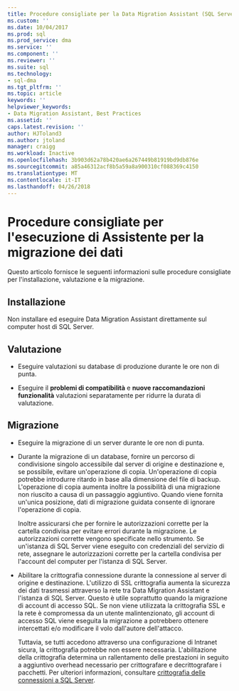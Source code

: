 ```yaml
---
title: Procedure consigliate per la Data Migration Assistant (SQL Server) | Documenti Microsoft
ms.custom: ''
ms.date: 10/04/2017
ms.prod: sql
ms.prod_service: dma
ms.service: ''
ms.component: ''
ms.reviewer: ''
ms.suite: sql
ms.technology:
- sql-dma
ms.tgt_pltfrm: ''
ms.topic: article
keywords: ''
helpviewer_keywords:
- Data Migration Assistant, Best Practices
ms.assetid: ''
caps.latest.revision: ''
author: HJToland3
ms.author: jtoland
manager: craigg
ms.workload: Inactive
ms.openlocfilehash: 3b903d62a78b420ae6a267449b81919bd9db876e
ms.sourcegitcommit: a85a46312acf8b5a59a8a900310cf088369c4150
ms.translationtype: MT
ms.contentlocale: it-IT
ms.lasthandoff: 04/26/2018
---
```

# <a name="best-practices-for-running-data-migration-assistant"></a>Procedure consigliate per l'esecuzione di Assistente per la migrazione dei dati
Questo articolo fornisce le seguenti informazioni sulle procedure consigliate per l'installazione, valutazione e la migrazione.

## <a name="installation"></a>Installazione

Non installare ed eseguire Data Migration Assistant direttamente sul computer host di SQL Server.

## <a name="assessment"></a>Valutazione

- Eseguire valutazioni su database di produzione durante le ore non di punta.

- Eseguire il **problemi di compatibilità** e **nuove raccomandazioni funzionalità** valutazioni separatamente per ridurre la durata di valutazione.

## <a name="migration"></a>Migrazione

- Eseguire la migrazione di un server durante le ore non di punta.

- Durante la migrazione di un database, fornire un percorso di condivisione singolo accessibile dal server di origine e destinazione e, se possibile, evitare un'operazione di copia. Un'operazione di copia potrebbe introdurre ritardo in base alla dimensione del file di backup. L'operazione di copia aumenta inoltre la possibilità di una migrazione non riuscito a causa di un passaggio aggiuntivo. Quando viene fornita un'unica posizione, dati di migrazione guidata consente di ignorare l'operazione di copia.
 
    Inoltre assicurarsi che per fornire le autorizzazioni corrette per la cartella condivisa per evitare errori durante la migrazione. Le autorizzazioni corrette vengono specificate nello strumento. Se un'istanza di SQL Server viene eseguito con credenziali del servizio di rete, assegnare le autorizzazioni corrette per la cartella condivisa per l'account del computer per l'istanza di SQL Server.

- Abilitare la crittografia connessione durante la connessione al server di origine e destinazione. L'utilizzo di SSL crittografia aumenta la sicurezza dei dati trasmessi attraverso la rete tra Data Migration Assistant e l'istanza di SQL Server. Questo è utile soprattutto quando la migrazione di account di accesso SQL. Se non viene utilizzata la crittografia SSL e la rete è compromessa da un utente malintenzionato, gli account di accesso SQL viene eseguita la migrazione a potrebbero ottenere intercettati e/o modificare il volo dall'autore dell'attacco.

    Tuttavia, se tutti accedono attraverso una configurazione di Intranet sicura, la crittografia potrebbe non essere necessaria. L'abilitazione della crittografia determina un rallentamento delle prestazioni in seguito a aggiuntivo overhead necessario per crittografare e decrittografare i pacchetti. Per ulteriori informazioni, consultare [crittografia delle connessioni a SQL Server](https://go.microsoft.com/fwlink/?linkid=832513).
